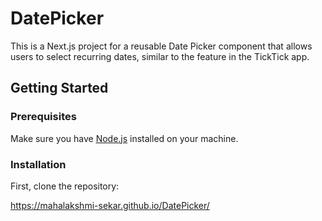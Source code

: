 # DatePicker

This is a Next.js project for a reusable Date Picker component that allows users to select recurring dates, similar to the feature in the TickTick app.

## Getting Started

### Prerequisites

Make sure you have [Node.js](https://nodejs.org/) installed on your machine.

### Installation

First, clone the repository:

https://mahalakshmi-sekar.github.io/DatePicker/